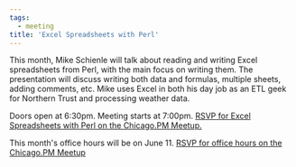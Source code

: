 ```yaml
---
tags:
  - meeting
title: 'Excel Spreadsheets with Perl'
---
```

This month, Mike Schienle will talk about reading and writing Excel
spreadsheets from Perl, with the main focus on writing them. The presentation
will discuss writing both data and formulas, multiple sheets, adding comments,
etc. Mike uses Excel in both his day job as an ETL geek for Northern Trust and
processing weather data.

Doors open at 6:30pm. Meeting starts at 7:00pm. [RSVP for Excel Spreadsheets
with Perl on the Chicago.PM
Meetup.](http://www.meetup.com/ChicagoPM/events/221598709/)

This month's office hours will be on June 11. [RSVP for office hours on the
Chicago.PM Meetup](http://www.meetup.com/ChicagoPM/events/222836256/)

